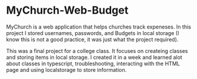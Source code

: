 # MyChurch-Web-Budget
MyChurch is a web application that helps churches track expeneses. In this project I stored usernames, passwords, and Budgets in local storage (I know this is not a good practice, it was just what the project required).

This was a final project for a college class. It focuses on createing classes and storing items in local storage. I created it in a week and learned alot about classes in typescript, troubleshooting, interacting with the HTML page and using localstorage to store information.
